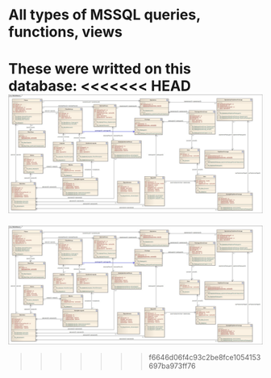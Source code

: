 # All types of MSSQL queries, functions, views

These were writted on this database:
<<<<<<< HEAD
![alt text](MobileNetwork.jpg)
=======
![alt text](MobileNetwork.jpg)
>>>>>>> f6646d06f4c93c2be8fce1054153697ba973ff76
